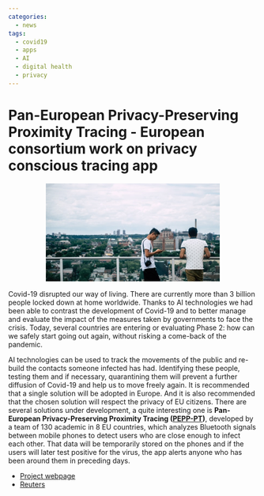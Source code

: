 ```yaml
---
categories:
  - news
tags:
  - covid19
  - apps
  - AI
  - digital health
  - privacy
---
```


# Pan-European Privacy-Preserving Proximity Tracing - European consortium work on privacy conscious tracing app 

<p align="center"><a href="https://www.pepp-pt.org/"><img src="/assets/images/images_posts/warren-wong-W5nwgjjfPcE-unsplash.jpg"  width="70%"></a></p>

Covid-19 disrupted our way of living. There are currently more than 3 billion people locked down at home worldwide. Thanks to AI technologies we had been able to contrast the development of Covid-19 and to better manage and evaluate the impact of the measures taken by governments to face the crisis. Today, several countries are entering or evaluating Phase 2: how can we safely start going out again, without risking a come-back of the pandemic. 

AI technologies can be used to track the movements of the public and re-build the contacts someone infected has had. Identifying these people, testing them and if necessary, quarantining them will prevent a further diffusion of Covid-19 and help us to move freely again. It is recommended that a single solution will be adopted in Europe. And it is also recommended that the chosen solution will respect the privacy of EU citizens.  There are several solutions under development, a quite interesting one is  **Pan-European Privacy-Preserving Proximity Tracing ([PEPP-PT](http://www.pepp-pt.org/))**, developed by a team of 130 academic in 8 EU countries, which analyzes Bluetooth signals between mobile phones to detect users who are close enough to infect each other. That data will be temporarily stored on the phones and if the users will later test positive for the virus, the app alerts anyone who has been around them in preceding days.


* [Project webpage](http://www.pepp-pt.org/)
* [Reuters](https://www.reuters.com/article/us-health-coronavirus-europe-tech/european-experts-ready-smartphone-technology-to-help-stop-coronavirus-idUSKBN21J4HI)



